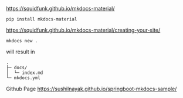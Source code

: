 https://squidfunk.github.io/mkdocs-material/

```shell
pip install mkdocs-material
```

https://squidfunk.github.io/mkdocs-material/creating-your-site/

```shell
mkdocs new .
```
will result in 
```asciidoc
.
├─ docs/
│  └─ index.md
└─ mkdocs.yml
```

Github Page https://sushilnayak.github.io/springboot-mkdocs-sample/

